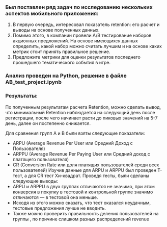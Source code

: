 ### Был поставлен ряд задач по исследованию нескольких аспектов мобильного приложения:

1. В первую очередь, интересовал показатель retention: его расчет и выводы на основе полученных данных.
2. Помимо этого, в компании провели A/B тестирование наборов акционных предложений. На основе имеющихся данных определить, какой набор можно считать лучшим и на основе каких метрик стоит принять правильное решение.
3. Предложите метрики для оценки результатов последнего прошедшего тематического события в игре.

### Анализ проведен на Python, решение в файле AB_test_project.ipynb

### Результаты: 
По полученным результатам расчета Retention, можно сделать вывод, что минимальный Retention наблюдается на следующий день после регистрации, после чего начинает расти до пиковых значений на 5-7 день, далее он постепенно снижается.

Для сравнения групп А и В были взяты следующие показатели: 
- ARPU (Average Revenue Per User или Средний Доход с Пользователя)
- ARPPU (Average Revenue Per Paying User или Средний доход с платящего пользователя)
- CR (Conversion Rate или доля платящих пользователей среди всех пользователей)
Изучив данные для ARPU и ARPPU был проведен Т-тест, а для CR тест Хи-квадрат.
Проведя тесты, были сделаны следующие выводы:
- ARPU и ARPPU в двух группах отличаются не значимо, при этом конверсия в покупку в тестовой и контрольной группе значимо отличаются — в тестовой она меньше.
- Исходя из этого можно сказать, что тест оказался неудачным, тестовые предложения лучше не вводить.
- Также можно проверить правильность деления пользователей на группы , по причине слишком разных распределений revenue
